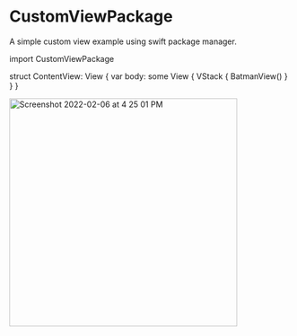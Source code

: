 # CustomViewPackage

A simple custom view example using swift package manager.

import CustomViewPackage

struct ContentView: View {
    var body: some View { 
        VStack {
           BatmanView()
        }
    }
}

<img width="406" alt="Screenshot 2022-02-06 at 4 25 01 PM" src="https://user-images.githubusercontent.com/40797128/152677714-982e7539-ee31-4c03-b96e-840abbcf489a.png">

